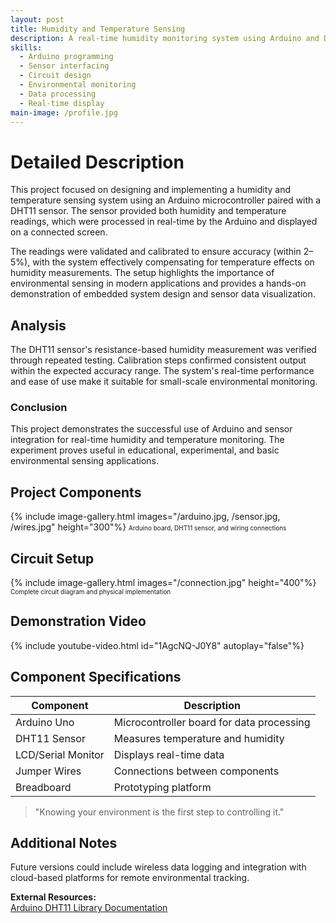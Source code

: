 ```yaml
---
layout: post
title: Humidity and Temperature Sensing
description: A real-time humidity monitoring system using Arduino and DHT11 sensor demonstrating environmental data acquisition and temperature-compensated readings.
skills: 
  - Arduino programming
  - Sensor interfacing
  - Circuit design
  - Environmental monitoring
  - Data processing
  - Real-time display
main-image: /profile.jpg
---
```


# Detailed Description
This project focused on designing and implementing a humidity and temperature sensing system using an Arduino microcontroller paired with a DHT11 sensor. The sensor provided both humidity and temperature readings, which were processed in real-time by the Arduino and displayed on a connected screen.

The readings were validated and calibrated to ensure accuracy (within 2–5%), with the system effectively compensating for temperature effects on humidity measurements. The setup highlights the importance of environmental sensing in modern applications and provides a hands-on demonstration of embedded system design and sensor data visualization.

## Analysis
The DHT11 sensor's resistance-based humidity measurement was verified through repeated testing. Calibration steps confirmed consistent output within the expected accuracy range. The system's real-time performance and ease of use make it suitable for small-scale environmental monitoring.

### Conclusion
This project demonstrates the successful use of Arduino and sensor integration for real-time humidity and temperature monitoring. The experiment proves useful in educational, experimental, and basic environmental sensing applications.

## Project Components
{% include image-gallery.html images="/arduino.jpg, /sensor.jpg, /wires.jpg" height="300"%}
<span style="font-size: 10px">Arduino board, DHT11 sensor, and wiring connections</span>  

## Circuit Setup
{% include image-gallery.html images="/connection.jpg" height="400"%}
<span style="font-size: 10px">Complete circuit diagram and physical implementation</span>  

## Demonstration Video
{% include youtube-video.html id="1AgcNQ-J0Y8" autoplay="false"%}

## Component Specifications

| Component          | Description                               |
|--------------------|-------------------------------------------|
| Arduino Uno        | Microcontroller board for data processing |
| DHT11 Sensor       | Measures temperature and humidity         |
| LCD/Serial Monitor | Displays real-time data                   |
| Jumper Wires       | Connections between components            |
| Breadboard         | Prototyping platform                      |

> "Knowing your environment is the first step to controlling it."

## Additional Notes
Future versions could include wireless data logging and integration with cloud-based platforms for remote environmental tracking.

**External Resources:**  
[Arduino DHT11 Library Documentation](https://www.arduino.cc/reference/en/libraries/dht-sensor-library/)
